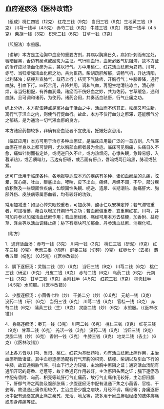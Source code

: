 ## 血府逐瘀汤《医林改错》

〔组成〕桃仁四钱（12克） 红花三钱（9克） 当归三钱（9克）生地黄三钱（9克） 川芎一钱半（4.5克） 赤芍二钱（6克） 牛膝三钱（9克） 桔梗一钱半（4.5克） 柴胡一钱（3克） 枳壳二钱（6克） 甘草一钱（3克）

〔煎服法〕水煎服。

〔讲解〕本方是主治胸中血瘀的重要方剂，其病以胸痛日久，病如针刺而有定处，唇暗目黑，舌边有瘀点或瘀斑为主证。气行则血行，血瘀必致气机阻滞，故本方证的治疗应以活血化瘀为主，兼以行气。方中用桃仁、红花活血祛瘀为君药。川芎、赤芍、当归增强活血化瘀之功，共为臣药。柴胡疏肝解郁，调畅气机，升达清阳，以利降浊；桔梗升宣肺气，载药上行；桔壳下气除痞，开胸行气；牛膝善降，通行血脉，引血下行。四药合用，升降并用，调和气血，再配生地清热凉血，清心除烦，与当归相配，有养血润燥，祛瘀而不伤好血之妙，共为佐药。甘草缓急，通利血脉，且可调和诸药，为使药。诸药合用，共奏活血祛瘀，行气止痛之功。

综上分析，本方配伍特点是寓补血于活血之中，活血而不伤其正，祛瘀又可生新，寓行气于活血之内，则使气行促血行。故此，本方不仅行血分之瘀滞，还能解气分之郁结，是为通治一切气滞血瘀的良方。

本方祛瘀药物较多，非确有瘀血证者不宜使用，妊娠妇女忌用。

〔临证应用〕本方可用于治疗多种血瘀证，是临床应用最广泛的一首方剂，凡气滞血瘀在半身以上都可使用，尤以胸部血瘀者最为合适。临床可见胸痛，头痛日久不愈，痛如针刺而有定处，或呃逆日久不止，或内热烦闷，心悸失眠，急躁易怒，入暮渐热》，或舌质暗红，舌边有瘀斑，或舌面有瘀点，唇暗或两目暗黑，脉涩或弦紧。

还可广泛用于临床各科，各地报导适应本方的疾病有多种，诸如血瘀型的头痛，眩晕，真心痛，吐血，眼底出血，哮喘，皮下出血，痛经，月经不调，不孕，部分癥瘕积聚及一些顽固性疾病，如顽固性失眠、呃逆、遗尿、长期潮热、胁痛肝大、胸部外伤、皮肤病等属瘀血者，均有较好的功效。

常用加减法：如见心悸失眠较重者，可加茯神、酸枣仁以安神定悸；若气滞较重者，可加栝蒌、薤白以增加开胸行气之功；若血瘀偏重者，宜重用红花、川芎，并可加丹参以加强活血祛瘀作用；若血瘀经闭、痛经可用本方去桔梗，加香附、益母草、泽兰等以活血调经止痛；胁下有痞块可加郁金、丹参活血祛瘀、消癥化积。

〔附方〕

1．通窍活血汤：赤芍一钱（3克） 川芎一钱（3克） 桃仁三钱（研泥）（9克） 红花三钱（9克） 老葱三根（切碎） 鲜姜三钱（切碎）（9克） 红枣七个（去核） 麝香五厘（绢包）（0.15克）（《医林改错》）

2．膈下逐瘀汤：灵脂二钱（炒）（6克） 当归三钱（9克） 川芎二钱（6克） 桃仁三钱（研泥）（9克） 丹皮二钱（6克） 赤芍二钱（6克） 乌药二钱（6克） 元胡一钱（3克） 甘草三钱（9克）香附钱半（4.5克） 红花三钱（9克） 枳壳钱半（4.5克）水煎服。（《医林改错》）

3．少腹逐瘀汤：小茴香七粒（炒） 干姜二分（炒）（0.6克） 元胡一钱（3克） 没药二钱（研）（6克） 当归三钱（9克） 川芎二钱（6克） 官桂一钱（3克） 赤芍二钱（6克） 蒲黄三钱（生）（9克） 灵脂二钱（炒）（6克） 水煎服。（《医林改错》）

4．身痛逐瘀汤：秦艽一钱（3克） 川芎二钱（6克） 桃仁三钱（9克） 红花三钱（9克） 甘草二钱（6克） 羌活一钱（3克） 没药二钱（6克） 当归三钱（9克） 灵脂二钱（炒）（6克） 香附一钱（3克） 牛膝三钱（9克） 地龙二钱（去土）（6克）（《医林改错》）

以上各方皆以川芎、当归、桃仁、红花为基础药物，均有活血祛瘀止痛作用，主治血瘀所致诸证。其中血府逐瘀汤配有行气开胸的枳壳、桔梗、柴胡以及引血下行的牛膝，故宜通胸胁气滞，引血下行之力较强，主治胸中瘀阻之证；通窍活血汤配有通阳开窍的麝香、老葱等，故辛香通窍作用较好，主治瘀阻头面之证；膈下逐瘀汤中配有香附、乌药、枳壳等疏肝行气止痛药，故行气止痛作用较好，主治瘀阻膈下，肝郁气滞之两胁及腹部胀痛；少腹逐瘀汤中配有温通下焦之小茴香、官桂、干姜等，故温通止痛作用较优，主治血瘀少腹之痞块，月经不调，痛经等；身痛逐瘀汤中配有通络宣痹止痛之秦艽、羌活、地龙等，故多用于瘀血痹阻经络的肢体痹痛或周身疼痛等证。

